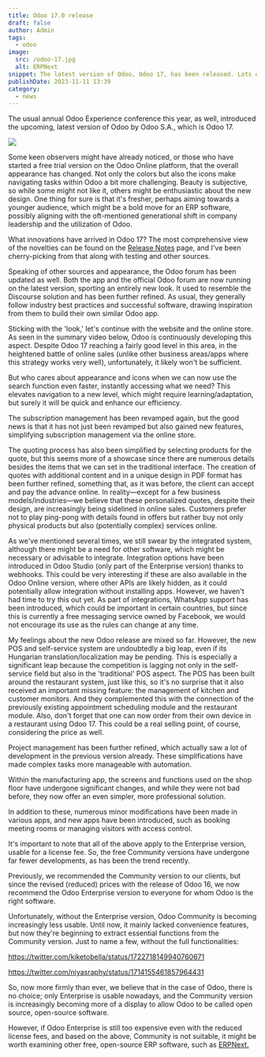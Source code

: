 ```yaml
---
title: Odoo 17.0 release
draft: false
author: Admin
tags:
  - odoo
image:
  src: /odoo-17.jpg
  alt: ERPNext
snippet: The latest version of Odoo, Odoo 17, has been released. Lots of novelties, huge opportunities, and important decisions.
publishDate: 2023-11-11 13:39
category:
  - news
---
```


The usual annual Odoo Experience conference this year, as well, introduced the upcoming, latest version of Odoo by Odoo S.A., which is Odoo 17.

<img src="/images/odoo-17.jpg">

Some keen observers might have already noticed, or those who have started a free trial version on the Odoo Online platform, that the overall appearance has changed. Not only the colors but also the icons make navigating tasks within Odoo a bit more challenging. Beauty is subjective, so while some might not like it, others might be enthusiastic about the new design. One thing for sure is that it's fresher, perhaps aiming towards a younger audience, which might be a bold move for an ERP software, possibly aligning with the oft-mentioned generational shift in company leadership and the utilization of Odoo.

What innovations have arrived in Odoo 17? The most comprehensive view of the novelties can be found on the <a href="https://www.odoo.com/odoo-17-release-notes">Release Notes</a> page, and I've been cherry-picking from that along with testing and other sources.

Speaking of other sources and appearance, the Odoo forum has been updated as well. Both the app and the official Odoo forum are now running on the latest version, sporting an entirely new look. It used to resemble the Discourse solution and has been further refined. As usual, they generally follow industry best practices and successful software, drawing inspiration from them to build their own similar Odoo app.

Sticking with the 'look,' let's continue with the website and the online store. As seen in the summary video below, Odoo is continuously developing this aspect. Despite Odoo 17 reaching a fairly good level in this area, in the heightened battle of online sales (unlike other business areas/apps where this strategy works very well), unfortunately, it likely won't be sufficient.

But who cares about appearance and icons when we can now use the search function even faster, instantly accessing what we need? This elevates navigation to a new level, which might require learning/adaptation, but surely it will be quick and enhance our efficiency.

The subscription management has been revamped again, but the good news is that it has not just been revamped but also gained new features, simplifying subscription management via the online store.

The quoting process has also been simplified by selecting products for the quote, but this seems more of a showcase since there are numerous details besides the items that we can set in the traditional interface. The creation of quotes with additional content and in a unique design in PDF format has been further refined, something that, as it was before, the client can accept and pay the advance online. In reality—except for a few business models/industries—we believe that these personalized quotes, despite their design, are increasingly being sidelined in online sales. Customers prefer not to play ping-pong with details found in offers but rather buy not only physical products but also (potentially complex) services online.

As we've mentioned several times, we still swear by the integrated system, although there might be a need for other software, which might be necessary or advisable to integrate. Integration options have been introduced in Odoo Studio (only part of the Enterprise version) thanks to webhooks. This could be very interesting if these are also available in the Odoo Online version, where other APIs are likely hidden, as it could potentially allow integration without installing apps. However, we haven't had time to try this out yet. As part of integrations, WhatsApp support has been introduced, which could be important in certain countries, but since this is currently a free messaging service owned by Facebook, we would not encourage its use as the rules can change at any time.

My feelings about the new Odoo release are mixed so far. However, the new POS and self-service system are undoubtedly a big leap, even if its Hungarian translation/localization may be pending. This is especially a significant leap because the competition is lagging not only in the self-service field but also in the 'traditional' POS aspect. The POS has been built around the restaurant system, just like this, so it's no surprise that it also received an important missing feature: the management of kitchen and customer monitors. And they complemented this with the connection of the previously existing appointment scheduling module and the restaurant module. Also, don't forget that one can now order from their own device in a restaurant using Odoo 17. This could be a real selling point, of course, considering the price as well.

Project management has been further refined, which actually saw a lot of development in the previous version already. These simplifications have made complex tasks more manageable with automation.

Within the manufacturing app, the screens and functions used on the shop floor have undergone significant changes, and while they were not bad before, they now offer an even simpler, more professional solution.

In addition to these, numerous minor modifications have been made in various apps, and new apps have been introduced, such as booking meeting rooms or managing visitors with access control.

It's important to note that all of the above apply to the Enterprise version, usable for a license fee. So, the free Community versions have undergone far fewer developments, as has been the trend recently.

Previously, we recommended the Community version to our clients, but since the revised (reduced) prices with the release of Odoo 16, we now recommend the Odoo Enterprise version to everyone for whom Odoo is the right software.

Unfortunately, without the Enterprise version, Odoo Community is becoming increasingly less usable. Until now, it mainly lacked convenience features, but now they're beginning to extract essential functions from the Community version. Just to name a few, without the full functionalities:

<a href="https://twitter.com/kiketobella/status/1722718149940760671">https://twitter.com/kiketobella/status/1722718149940760671</a>

<a href="https://twitter.com/niyasraphy/status/1714155461857964431">https://twitter.com/niyasraphy/status/1714155461857964431</a>

So, now more firmly than ever, we believe that in the case of Odoo, there is no choice; only Enterprise is usable nowadays, and the Community version is increasingly becoming more of a display to allow Odoo to be called open source, open-source software.

However, if Odoo Enterprise is still too expensive even with the reduced license fees, and based on the above, Community is not suitable, it might be worth examining other free, open-source ERP software, such as <a href="https://www.monolithon.com/erpnext">ERPNext.</a>

